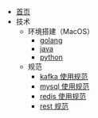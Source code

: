 - [首页](/)
- 技术
  - 环境搭建（MacOS）
    - [golang](/tech/env/golang.md)
    - [java](/tech/env/java.md)
    - [python](/tech/env/python.md)
  - 规范
    - [kafka 使用规范](/tech/guideline/kafka.md)
    - [mysql 使用规范](/tech/guideline/mysql.md)
    - [redis 使用规范](/tech/guideline/redis.md)
    - [rest 规范](/tech/guideline/rest.md)
